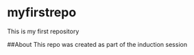 # myfirstrepo
This is my first repository

##About
This repo was created as part of the induction session
